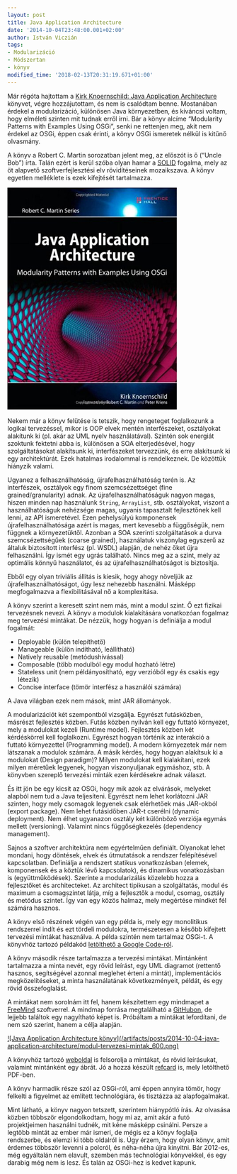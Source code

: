 ```yaml
---
layout: post
title: Java Application Architecture
date: '2014-10-04T23:48:00.001+02:00'
author: István Viczián
tags:
- Modularizáció
- Módszertan
- könyv
modified_time: '2018-02-13T20:31:19.671+01:00'
---
```


Már régóta hajtottam a [Kirk Knoernschild: Java Application
Architecture](http://www.amazon.com/gp/product/0321247132) könyvet,
végre hozzájutottam, és nem is csalódtam benne. Mostanában érdekel a
modularizáció, különösen Java környezetben, és kíváncsi voltam, hogy
elméleti szinten mit tudnak erről írni. Bár a könyv alcíme “Modularity
Patterns with Examples Using OSGi”, senki ne rettenjen meg, akit nem
érdekel az OSGi, éppen csak érinti, a könyv OSGi ismeretek nélkül is
kitűnő olvasmány.

A könyv a Robert C. Martin sorozatban jelent meg, az előszót is ő
(“Uncle Bob”) írta. Talán ezért is kerül szóba olyan hamar a
[SOLID](http://en.wikipedia.org/wiki/SOLID_%28object-oriented_design%29)
fogalma, mely az öt alapvető szoftverfejlesztési elv rövidítéseinek
mozaikszava. A könyv egyetlen melléklete is ezek kifejtését tartalmazza.

![Java Application Architecture könyv](/artifacts/posts/2014-10-04-java-application-architecture/java_application_architecture.jpg)

Nekem már a könyv felütése is tetszik, hogy rengeteget foglalkozunk a
logikai tervezéssel, mikor is OOP elvek mentén interfészeket,
osztályokat alakítunk ki (pl. akár az UML nyelv használatával). Szintén
sok energiát szoktunk fektetni abba is, különösen a SOA elterjedésével,
hogy szolgáltatásokat alakítsunk ki, interfészeket tervezzünk, és erre
alakítsunk ki egy architektúrát. Ezek hatalmas irodalommal is
rendelkeznek. De közöttük hiányzik valami.

Ugyanez a felhasználhatóság, újrafelhasználhatóság terén is. Az
interfészek, osztályok egy finom szemcsézettséget (fine
grained/granularity) adnak. Az újrafelhasználhatóságuk nagyon magas,
hiszen minden nap használunk `String`, `ArrayList`, stb. osztályokat,
viszont a használhatóságuk nehézsége magas, ugyanis tapasztalt
fejlesztőnek kell lenni, az API ismeretével. Ezen pehelysúlyú
komponensek újrafelhasználhatósága azért is magas, mert kevesebb a
függőségük, nem függnek a környezetüktől. Azonban a SOA szerinti
szolgáltatások a durva szemcsézettségűek (coarse grained), használatuk
viszonylag egyszerű az általuk biztosított interfész (pl. WSDL) alapján,
de nehéz őket újra felhasználni. Így ismét egy ugrás található. Nincs
meg az a szint, mely az optimális könnyű használatot, és az
újrafelhasználhatóságot is biztosítja.

Ebből egy olyan triviális állítás is kiesik, hogy ahogy növeljük az
újrafelhasználhatóságot, úgy lesz nehezebb használni. Másképp
megfogalmazva a flexibilitásával nő a komplexitása.

A könyv szerint a keresett szint nem más, mint a modul szint. Ő ezt
fizikai tervezésnek nevezi. A könyv a modulok kialakítására vonatkozóan
fogalmaz meg tervezési mintákat. De nézzük, hogy hogyan is definiálja a
modul fogalmát:

-   Deployable (külön telepíthető)
-   Manageable (külön indítható, leállítható)
-   Natively reusable (metódushívással)
-   Composable (több modulból egy modul hozható létre)
-   Stateless unit (nem példányosítható, egy verzióból egy és csakis
    egy létezik)
-   Concise interface (tömör interfész a használói számára)

A Java világban ezek nem mások, mint JAR állományok.

A modularizációt két szempontból vizsgálja. Egyrészt futásközben,
másrészt fejlesztés közben. Futás közben nyilván kell egy futtató
környezet, mely a modulokat kezeli (Runtime model). Fejlesztés közben
két kérdéskörrel kell foglalkozni. Egyrészt hogyan történik az
interakció a futtató környezettel (Programming model). A modern
környezetek már nem látszanak a modulok számára. A másik kérdés, hogy
hogyan alakítsuk ki a modulokat (Design paradigm)? Milyen modulokat kell
kialakítani, ezek milyen méretűek legyenek, hogyan viszonyuljanak
egymáshoz, stb. A könyvben szereplő tervezési minták ezen kérdésekre
adnak választ.

És itt jön be egy kicsit az OSGi, hogy mik azok az elvárások, melyeket
alapból nem tud a Java teljesíteni. Egyrészt nem lehet korlátozni JAR
szinten, hogy mely csomagok legyenek csak elérhetőek más JAR-okból
(export package). Nem lehet futásidőben JAR-t cserélni (dynamic
deployment). Nem élhet ugyanazon osztály két különböző verziója egymás
mellett (versioning). Valamint nincs függőségkezelés (dependency
management).

Sajnos a szoftver architektúra nem egyértelműen definiált. Olyanokat
lehet mondani, hogy döntések, elvek és útmutatások a rendszer
felépítésével kapcsolatban. Definiálja a rendszert statikus
vonatkozásban (elemek, komponensek és a köztük lévő kapcsolatok), és
dinamikus vonatkozásban is (együttműködések). Szerinte a modularizálás
közelebb hozza a fejlesztőket és architecteket. Az architect tipikusan a
szolgáltatás, modul és maximum a csomagszintet látja, míg a fejlesztők a
modul, csomag, osztály és metódus szintet. Így van egy közös halmaz,
mely megértése mindkét fél számára hasznos.

A könyv első részének végén van egy példa is, mely egy monolitikus
rendszerrel indít és ezt tördeli modulokra, természetesen a később
kifejtett tervezési mintákat használva. A példa szintén nem tartalmaz
OSGi-t. A könyvhöz tartozó példakód [letölthető a Google
Code-ról](https://code.google.com/p/kcode/).

A könyv második része tartalmazza a tervezési mintákat. Mintánként
tartalmazza a minta nevét, egy rövid leírást, egy UML diagramot
(rettentő hasznos, segítségével azonnal meglehet érteni a mintát),
implementációs megközelítéseket, a minta használatának következményeit,
példát, és egy rövid összefoglalást.

A mintákat nem sorolnám itt fel, hanem készítettem egy mindmapet a
[FreeMind](http://freemind.sourceforge.net) szoftverrel. A mindmap
forrása megtalálható a
[GitHubon](https://github.com/vicziani/jtechlog-articles/tree/master/modularization),
de lejjebb találtok egy nagyítható képet is. Próbáltam a mintákat
lefordítani, de nem szó szerint, hanem a célja alapján.

<a href="/artifacts/posts/2014-10-04-java-application-architecture/modul-tervezesi-mintak.png" data-lightbox="post-images">
![Java Application Architecture könyv](/artifacts/posts/2014-10-04-java-application-architecture/modul-tervezesi-mintak_600.png)
</a>

A könyvhöz tartozó [weboldal](http://www.kirkk.com/modularity/about/) is
felsorolja a mintákat, és rövid leírásukat, valamint mintánként egy
ábrát. Jó a hozzá készült
[refcard](http://refcardz.dzone.com/refcardz/patterns-modular-architecture)
is, mely letölthető PDF-ben.

A könyv harmadik része szól az OSGi-ról, ami éppen annyira tömör, hogy
felkelti a figyelmet az említett technológiára, és tisztázza az
alapfogalmakat.

Mint látható, a könyv nagyon tetszett, szerintem hiánypótló írás. Az
olvasása közben többször elgondolkodtam, hogy mi az, amit akár a futó
projektjeimen használni tudnék, mit kéne másképp csinálni. Persze a
legtöbb mintát az ember már ismeri, de mégis ez a könyv foglalja
rendszerbe, és elemzi ki több oldalról is. Úgy érzem, hogy olyan könyv,
amit érdemes többször levenni a polcról, és néha-néha újra kinyitni. Bár
2012-es, még egyáltalán nem elavult, szemben más technológiai
könyvekkel, és egy darabig még nem is lesz. És talán az OSGi-hez is
kedvet kapunk.
